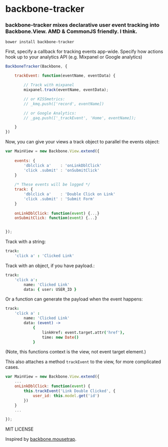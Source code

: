 backbone-tracker
=====

### backbone-tracker mixes declarative user event tracking into Backbone.View. AMD & CommonJS friendly. I think.

```
bower install backbone-tracker
```

First, specify a callback for tracking events app-wide. Specify how actions hook up to your analytics API (e.g. Mixpanel or Google analytics)

```javascript
BackboneTracker(Backbone, {

    trackEvent: function(eventName, eventData) {

        // Track with mixpanel
        mixpanel.track(eventName, eventData);

        // or KISSmetrics:
        // _kmq.push(['record', eventName])

        // or Google Analytics:
        // _gaq.push(['_trackEvent', 'Home', eventName]);

    }
})
```



Now, you can give your views a track object to parallel the events object:


```javascript
var MainView = new Backbone.View.extend({
    
    events: {
        'dblclick a'    : 'onLinkDblClick'
        'click .submit' : 'onSubmitClick'
    }
    
    /* These events will be logged */
    track: {
        'dblclick a'    : 'Double Click on Link'
        'click .submit' : 'Submit Form'
    }	
    
    onLinkDblClick: function(event) {...}
    onSubmitClick: function(event) {...}


});
```


Track with a string:

```coffeescript
track:
    'click a' : 'Clicked Link'
```


Track with an object, if you have payload.:

```coffeescript
track:
    'click a':
        name: 'Clicked Link'
        data: { user: USER_ID }
```
          

Or a function can generate the payload when the event happens:

```coffeescript
track:
    'click a' :
        name: 'Clicked Link'
        data: (event) ->
            {
                linkHref: event.target.attr('href'),
                time: new Date()
            }
```


(Note, this functions context is the view, not event
target element.)

This also attaches a method `trackEvent` to the view, for more complicated cases.


```javascript
var MainView = new Backbone.View.extend({
    ...	
    onLinkDblClick: function(event) {
        this.trackEvent('Link Double Clicked', {
            user_id: this.model.get('id')
        })
    }
    ...

});
```

MIT LICENSE

Inspired by [backbone.mousetrap](https://github.com/elasticsales/backbone.mousetrap).
